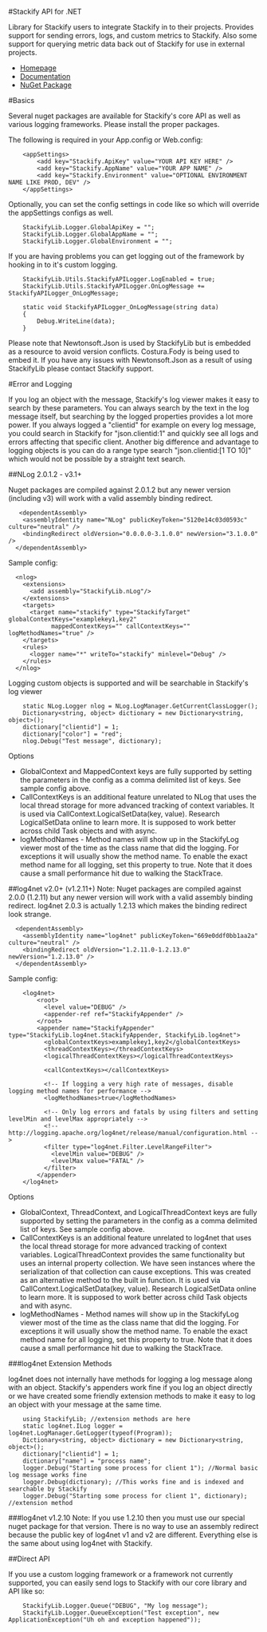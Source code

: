 #Stackify API for .NET

Library for Stackify users to integrate Stackify in to their projects. Provides support for sending errors, logs, and custom metrics to Stackify. Also some support for querying metric data back out of Stackify for use in external projects.

- [Homepage](http://www.stackify.com)
- [Documentation](http://docs.stackify.com/s/3095/m/7787)
- [NuGet Package](https://www.nuget.org/packages?q=Stackify)


#Basics

Several nuget packages are available for Stackify's core API as well as various logging frameworks. Please install the proper packages. 

The following is required in your App.config or Web.config:

        <appSettings>
            <add key="Stackify.ApiKey" value="YOUR API KEY HERE" />
            <add key="Stackify.AppName" value="YOUR APP NAME" />
            <add key="Stackify.Environment" value="OPTIONAL ENVIRONMENT NAME LIKE PROD, DEV" />
        </appSettings>

Optionally, you can set the config settings in code like so which will override the appSettings configs as well.

        StackifyLib.Logger.GlobalApiKey = "";
        StackifyLib.Logger.GlobalAppName = "";
        StackifyLib.Logger.GlobalEnvironment = "";

If you are having problems you can get logging out of the framework by hooking in to it's custom logging.

        StackifyLib.Utils.StackifyAPILogger.LogEnabled = true;
        StackifyLib.Utils.StackifyAPILogger.OnLogMessage += StackifyAPILogger_OnLogMessage;

        static void StackifyAPILogger_OnLogMessage(string data)
        {
            Debug.WriteLine(data);
        }

Please note that Newtonsoft.Json is used by StackifyLib but is embedded as a resource to avoid version conflicts. Costura.Fody is being used to embed it. If you have any issues with Newtonsoft.Json as a result of using StackifyLib please contact Stackify support.

#Error and Logging

If you log an object with the message, Stackify's log viewer makes it easy to search by these parameters. You can always search by the text in the log message itself, but searching by the logged properties provides a lot more power. If you always logged a "clientid" for example on every log message, you could search in Stackify for "json.clientid:1" and quickly see all logs and errors affecting that specific client. Another big difference and advantage to logging objects is you can do a range type search "json.clientid:[1 TO 10]" which would not be possible by a straight text search.


##NLog 2.0.1.2 - v3.1+


Nuget packages are compiled against 2.0.1.2 but any newer version (including v3) will work with a valid assembly binding redirect.
  
       <dependentAssembly>
        <assemblyIdentity name="NLog" publicKeyToken="5120e14c03d0593c" culture="neutral" />
        <bindingRedirect oldVersion="0.0.0.0-3.1.0.0" newVersion="3.1.0.0" />
      </dependentAssembly>

Sample config:

      <nlog>
        <extensions>
          <add assembly="StackifyLib.nLog"/>
        </extensions>
        <targets>
          <target name="stackify" type="StackifyTarget" globalContextKeys="examplekey1,key2" 
                mappedContextKeys="" callContextKeys="" logMethodNames="true" />
        </targets>
        <rules>
          <logger name="*" writeTo="stackify" minlevel="Debug" />
        </rules>
      </nlog>

Logging custom objects is supported and will be searchable in Stackify's log viewer

        static NLog.Logger nlog = NLog.LogManager.GetCurrentClassLogger();
        Dictionary<string, object> dictionary = new Dictionary<string, object>();
        dictionary["clientid"] = 1;
        dictionary["color"] = "red";
        nlog.Debug("Test message", dictionary);

Options

- GlobalContext and MappedContext keys are fully supported by setting the parameters in the config as a comma delimited list of keys. See sample config above.
- CallContextKeys is an additional feature unrelated to NLog that uses the local thread storage for more advanced tracking of context variables. It is used via CallContext.LogicalSetData(key, value). Research LogicalSetData online to learn more. It is supposed to work better across child Task objects and with async.
- logMethodNames - Method names will show up in the StackifyLog viewer most of the time as the class name that did the logging. For exceptions it will usually show the method name. To enable the exact method name for all logging, set this property to true. Note that it does cause a small performance hit due to walking the StackTrace.

##log4net v2.0+ (v1.2.11+)
  Note: Nuget packages are compiled against 2.0.0 (1.2.11) but any newer version will work with a valid assembly binding redirect. log4net 2.0.3 is actually 1.2.13 which makes the binding redirect look strange.

      <dependentAssembly>
        <assemblyIdentity name="log4net" publicKeyToken="669e0ddf0bb1aa2a" culture="neutral" />
        <bindingRedirect oldVersion="1.2.11.0-1.2.13.0" newVersion="1.2.13.0" />
      </dependentAssembly>

Sample config:

        <log4net>
            <root>
              <level value="DEBUG" />
              <appender-ref ref="StackifyAppender" />
            </root>
            <appender name="StackifyAppender" type="StackifyLib.log4net.StackifyAppender, StackifyLib.log4net">
              <globalContextKeys>examplekey1,key2</globalContextKeys>
              <threadContextKeys></threadContextKeys>
              <logicalThreadContextKeys></logicalThreadContextKeys>
      
              <callContextKeys></callContextKeys>
      
              <!-- If logging a very high rate of messages, disable logging method names for performance -->
              <logMethodNames>true</logMethodNames>
      
              <!-- Only log errors and fatals by using filters and setting levelMin and levelMax appropriately -->
              <!-- http://logging.apache.org/log4net/release/manual/configuration.html -->
              <filter type="log4net.Filter.LevelRangeFilter">
                <levelMin value="DEBUG" />
                <levelMax value="FATAL" />
              </filter>
            </appender>
        </log4net>

Options

- GlobalContext, ThreadContext, and LogicalThreadContext keys are fully supported by setting the parameters in the config as a comma delimited list of keys. See sample config above.
- CallContextKeys is an additional feature unrelated to log4net that uses the local thread storage for more advanced tracking of context variables. LogicalThreadContext provides the same functionality but uses an internal property collection. We have seen instances where the serialization of that collection can cause exceptions. This was created as an alternative method to the built in function. It is used via CallContext.LogicalSetData(key, value). Research LogicalSetData online to learn more. It is supposed to work better across child Task objects and with async.
- logMethodNames - Method names will show up in the StackifyLog viewer most of the time as the class name that did the logging. For exceptions it will usually show the method name. To enable the exact method name for all logging, set this property to true. Note that it does cause a small performance hit due to walking the StackTrace.


###log4net Extension Methods

log4net does not internally have methods for logging a log message along with an object. Stackify's appenders work fine if you log an object directly or we have created some friendly extension methods to make it easy to log an object with your message at the same time.

        using StackifyLib; //extension methods are here
        static log4net.ILog logger = log4net.LogManager.GetLogger(typeof(Program));
        Dictionary<string, object> dictionary = new Dictionary<string, object>();
        dictionary["clientid"] = 1;
        dictionary["name"] = "process name";
        logger.Debug("Starting some process for client 1"); //Normal basic log message works fine
        logger.Debug(dictionary); //This works fine and is indexed and searchable by Stackify 
        logger.Debug("Starting some process for client 1", dictionary); //extension method


###log4net v1.2.10
  Note: If you use 1.2.10 then you must use our special nuget package for that version. There is no way to use an assembly redirect because the public key of log4net v1 and v2 are different. Everything else is the same about using log4net with Stackify.


##Direct API

If you use a custom logging framework or a framework not currently supported, you can easily send logs to Stackify with our core library and API like so:

        StackifyLib.Logger.Queue("DEBUG", "My log message");
        StackifyLib.Logger.QueueException("Test exception", new ApplicationException("Uh oh and exception happened"));

    
